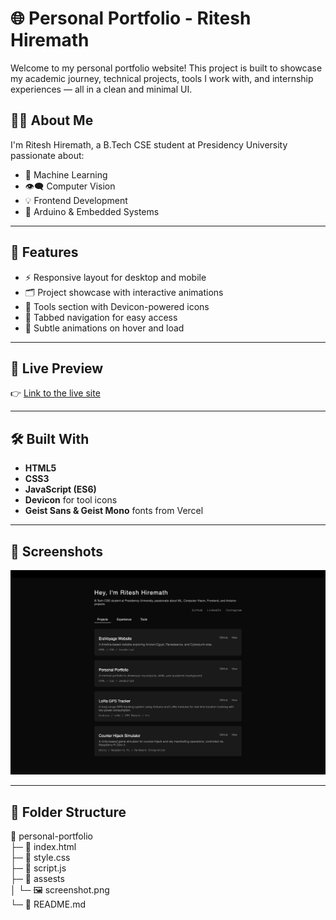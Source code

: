 # 🌐 Personal Portfolio - Ritesh Hiremath

Welcome to my personal portfolio website! This project is built to showcase my academic journey, technical projects, tools I work with, and internship experiences — all in a clean and minimal UI.

## 🧑‍💻 About Me

I'm Ritesh Hiremath, a B.Tech CSE student at Presidency University passionate about:

- 🧠 Machine Learning
- 👁️‍🗨️ Computer Vision
- 💡 Frontend Development
- 📡 Arduino & Embedded Systems

---

## 📁 Features

- ⚡ Responsive layout for desktop and mobile
- 🗂️ Project showcase with interactive animations
- 🧰 Tools section with Devicon-powered icons
- 🧭 Tabbed navigation for easy access
- 🎯 Subtle animations on hover and load

---

## 🚀 Live Preview

👉 [Link to the live site](https://portfolio-html-indol.vercel.app/)  


---

## 🛠️ Built With

- **HTML5**
- **CSS3**
- **JavaScript (ES6)**
- **Devicon** for tool icons
- **Geist Sans & Geist Mono** fonts from Vercel

---

## 📸 Screenshots

![screenshot](assests/screenshot.png)  


---

## 📂 Folder Structure

📁 personal-portfolio  
├─ 📄 index.html  
├─ 🎨 style.css  
├─ 🧠 script.js  
├─ 📁 assests  
│  └─ 🖼️ screenshot.png  
└─ 📄 README.md

